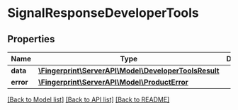 # SignalResponseDeveloperTools

## Properties
Name | Type | Description | Notes
------------ | ------------- | ------------- | -------------
**data** | [**\Fingerprint\ServerAPI\Model\DeveloperToolsResult**](DeveloperToolsResult.md) |  | [optional] 
**error** | [**\Fingerprint\ServerAPI\Model\ProductError**](ProductError.md) |  | [optional] 

[[Back to Model list]](../../README.md#documentation-for-models) [[Back to API list]](../../README.md#documentation-for-api-endpoints) [[Back to README]](../../README.md)


